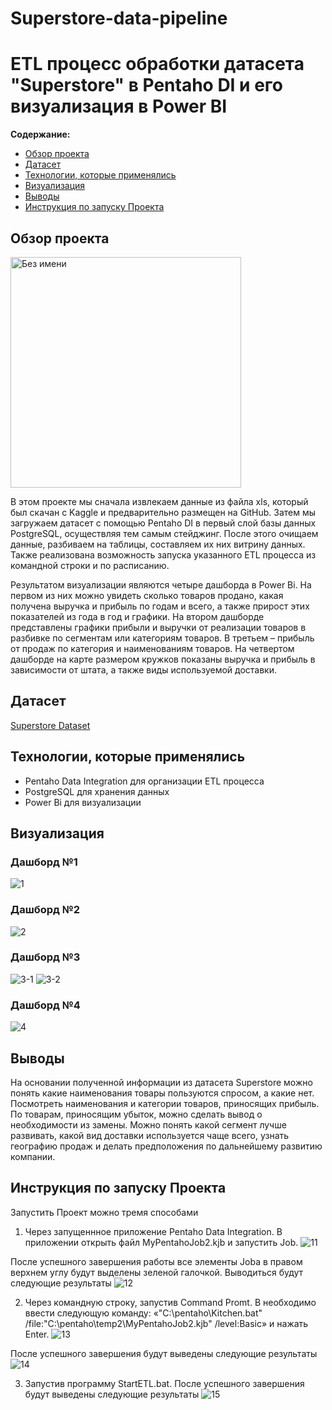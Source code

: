 # Superstore-data-pipeline
# ETL процесс обработки датасета "Superstore" в Pentaho DI и его визуализация в Power BI

**Содержание:**

* [Обзор проекта](#Обзор-проекта)
* [Датасет](#Датасет)
* [Технологии, которые применялись](#Технологии-которые-применялись)
* [Визуализация](#Визуализация)
* [Выводы](#Выводы)
* [Инструкция по запуску Проекта](#инструкция-по-запуску-проекта)

## Обзор проекта
<img width="369" alt="Без имени" src="https://user-images.githubusercontent.com/121936498/212932652-92fb9ff2-c6c2-4853-bc2e-7937b38df68a.png">

В этом проекте мы сначала извлекаем данные из файла xls, который был скачан с Kaggle и предварительно размещен на GitHub. Затем мы  загружаем датасет с помощью Pentaho DI в первый слой базы данных PostgreSQL, осуществляя тем самым стейджинг. После этого очищаем данные, разбиваем на таблицы, составляем их них витрину данных. Также реализована возможность запуска указанного ETL процесса из командной строки и по расписанию. 

Результатом визуализации являются четыре дашборда в Power Bi. На первом из них можно увидеть сколько товаров продано, какая получена выручка и прибыль по годам и всего,  а также прирост этих показателей из года в год и графики. На втором дашборде представлены графики прибыли и выручки от реализации товаров в разбивке по сегментам или категориям товаров. В третьем – прибыль от продаж по категория и наименованиям товаров. На четвертом дашборде на карте размером кружков показаны выручка и прибыль в зависимости от штата, а также  виды используемой доставки. 

## Датасет

[Superstore Dataset](https://www.kaggle.com/datasets/vivek468/superstore-dataset-final)

## Технологии, которые применялись

+ Pentaho Data Integration для организации ETL процесса 
+ PostgreSQL для хранения данных
+ Power Bi для визуализации

## Визуализация
### Дашборд №1
![1](https://user-images.githubusercontent.com/121936498/212933053-f1825729-2e27-4728-adec-7fa199a40e3c.jpg)

### Дашборд №2
![2](https://user-images.githubusercontent.com/121936498/212933074-963e6452-0a7e-48bd-906c-984b90d459bf.jpg)

### Дашборд №3
![3-1](https://user-images.githubusercontent.com/121936498/212933115-cc669731-9eca-4dd7-afef-8697e8d9ff4a.jpg)
![3-2](https://user-images.githubusercontent.com/121936498/212933144-b157eec1-e9f9-460f-92ab-a86fb0efeb40.jpg)

### Дашборд №4
![4](https://user-images.githubusercontent.com/121936498/212933161-2654a93a-5bbd-409b-ae51-df7f88ac71c3.jpg)

## Выводы

На основании полученной информации из датасета Superstore можно понять какие наименования  товары пользуются спросом, а какие нет. Посмотреть наименования и категории товаров, приносящих прибыль. По товарам, приносящим убыток, можно сделать вывод о необходимости из замены. Можно понять какой сегмент лучше развивать, какой вид доставки используется чаще всего, узнать географию продаж и делать предположения по дальнейшему развитию компании.

## Инструкция по запуску Проекта
Запустить Проект можно тремя способами
1.	Через запущеннное приложение Pentaho Data Integration. В приложении открыть файл MyPentahoJob2.kjb и запустить Job. 
![11](https://user-images.githubusercontent.com/121936498/212968004-61868b49-8f66-4255-9592-c664b465cd2b.jpg)

После успешного завершения работы все элементы Joba в правом верхнем углу будут выделены зеленой галочкой. Выводиться будут следующие результаты 
![12](https://user-images.githubusercontent.com/121936498/212968075-fc91249a-fa8b-4713-acbf-b65208c39193.jpg)

2.	Через командную строку, запустив Command Promt. В необходимо ввести следующую команду: «"C:\pentaho\Kitchen.bat" /file:"C:\pentaho\temp2\MyPentahoJob2.kjb" /level:Basic» и нажать Enter.
![13](https://user-images.githubusercontent.com/121936498/212968230-0a31ce0d-bf6f-42f8-b4d3-32562cf11bdd.jpg)

После успешного завершения будут выведены следующие результаты 
![14](https://user-images.githubusercontent.com/121936498/212968298-401f9264-5f65-458e-aba6-5979f1bee4db.jpg)

3.	Запустив программу StartETL.bat.
После успешного завершения будут выведены следующие результаты 
![15](https://user-images.githubusercontent.com/121936498/212968330-57b748b9-06e7-4a7e-aff9-43e1e06878f3.jpg)


